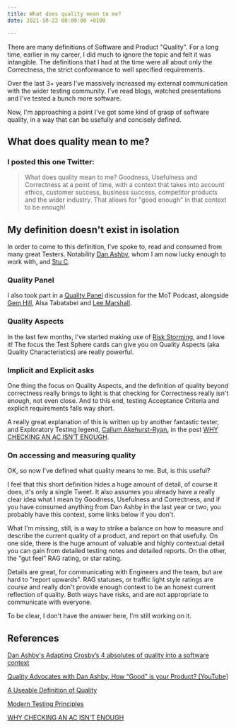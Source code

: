 ```yaml
---
title: What does quality mean to me?
date: 2021-10-22 00:00:00 +0100

---
```

There are many definitions of Software and Product "Quality". For a long time, earlier in my career, I did much to ignore the topic and felt it was intangible. The definitions that I had at the time were all about only the Correctness, the strict conformance to well specified requirements.

Over the last 3+ years I've massively increased my external communication with the wider testing community. I've read blogs, watched presentations and I've tested a bunch more software.

Now, I'm approaching a point I've got some kind of grasp of software quality, in a way that can be usefully and concisely defined.

## What does quality mean to me? 

### I posted this one Twitter:

> What does quality mean to me? Goodness, Usefulness and Correctness at a point of time, with a context that takes into account ethics, customer success, business success, competitor products and the wider industry. That allows for "good enough" in that context to be enough!

## My definition doesn't exist in isolation

In order to come to this definition, I've spoke to, read and consumed from many great Testers. Notability [Dan Ashby](https://twitter.com/DanAshby04), whom I am now lucky enough to work with, and [Stu C](https://twitter.com/StooCrock).

### Quality Panel

I also took part in a [Quality Panel](https://www.ministryoftesting.com/dojo/series/the-ministry-of-testing-podcast-2021/lessons/mot-podcast-quality-panel) discussion for the MoT Podcast, alongside [Gem Hill](https://twitter.com/Gem_Hill), Alsa Tabatabei and [Lee Marshall]().

### Quality Aspects

In the last few months, I've started making use of [Risk Storming,](https://riskstormingonline.com/) and I love it! The focus the Test Sphere cards can give you on Quality Aspects (aka Quality Characteristics) are really powerful.

### Implicit and Explicit asks

One thing the focus on Quality Aspects, and the definition of quality beyond correctness really brings to light is that checking for Correctness really isn't enough, not even close. And to this end, testing Acceptance Criteria and explicit requirements falls way short.

A really great explanation of this is written up by another fantastic tester, and Exploratory Testing legend, [Callum Akehurst-Ryan](https://callumakehurstryansblog.wordpress.com/about-me/)**,** in the post [WHY CHECKING AN AC ISN’T ENOUGH](https://callumakehurstryansblog.wordpress.com/2021/08/25/why-checking-an-ac-isnt-enough/).

### On accessing and measuring quality

OK, so now I've defined what quality means to me. But, is this useful?

I feel that this short definition hides a huge amount of detail, of course it does, it's only a single Tweet. It also assumes you already have a really clear idea what I mean by Goodness, Usefulness and Correctness, and if you have consumed anything from Dan Ashby in the last year or two, you probably have this context, some links below if you don't.

What I'm missing, still, is a way to strike a balance on how to measure and describe the current quality of a product, and report on that usefully. On one side, there is the huge amount of valuable and highly contextual detail you can gain from detailed testing notes and detailed reports. On the other, the "gut feel" RAG rating, or star rating.

Details are great, for communicating with Engineers and the team, but are hard to "report upwards". RAG statuses, or traffic light style ratings are _course_ and really don't provide enough context to be an honest current reflection of quality. Both ways have risks, and are not appropriate to communicate with everyone.

To be clear, I don't have the answer here, I'm still working on it.

## References

[Dan Ashby's Adapting Crosby’s 4 absolutes of quality into a software context](https://danashby.co.uk/2019/09/30/adapting-crosbys-4-absolutes-of-quality-into-a-software-context/)

[Quality Advocates with Dan Ashby, How “Good” is your Product? \[YouTube\]](https://www.youtube.com/watch?v=XMDm44QYHw8)

[A Useable Definition of Quality](https://dragonsforelevenses.com/2021/09/03/a-useable-definition-of-quality/)

[Modern Testing Principles](https://www.ministryoftesting.com/dojo/lessons/modern-testing-principles)

[WHY CHECKING AN AC ISN’T ENOUGH](https://callumakehurstryansblog.wordpress.com/2021/08/25/why-checking-an-ac-isnt-enough/)